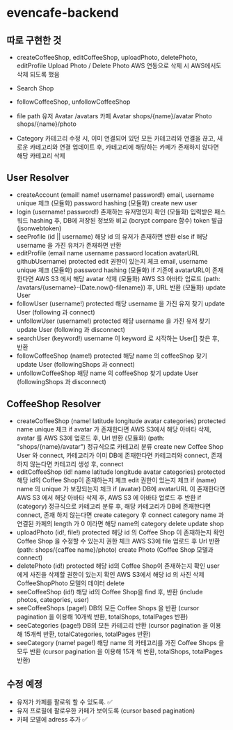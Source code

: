 # evencafe-backend

## 따로 구현한 것

- createCoffeeShop, editCoffeeShop, uploadPhoto, deletePhoto, editProfile
  Upload Photo / Delete Photo
  AWS 연동으로 삭제 시 AWS에서도 삭제 되도록 했음

- Search Shop

- followCoffeeShop, unfollowCoffeeShop

- file path
  유저 Avatar /avatars
  카페
  Avatar shops/{name}/avatar
  Photo shops/{name}/photo

- Category
  카테고리 수정 시, 이미 연결되어 있던 모든 카테고리와 연결을 끊고, 새로운 카테고리와 연결
  업데이트 후, 카테고리에 해당하는 카페가 존재하지 않다면 해당 카테고리 삭제

## User Resolver

- createAccount (email! name! username! password!)
  email, username unique 체크 (모듈화)
  password hashing (모듈화)
  create new user
- login (username! password!)
  존재하는 유저명인지 확인 (모듈화)
  입력받은 패스워드 hashing 후, DB에 저장된 정보와 비교 (bcrypt compare 함수)
  token 발급 (jsonwebtoken)
- seeProfile (id || username)
  해당 id 의 유저가 존재하면 반환 else if 해당 username 을 가진 유저가 존재하면 반환
- editProfile (email name username password location avatarURL githubUsername) protected
  edit 권한이 있는지 체크
  email, username unique 체크 (모듈화)
  password hashing (모듈화)
  if 기존에 avatarURL이 존재한다면 AWS S3 에서 해당 avatar 삭제 (모듈화)
  AWS S3 아바타 업로드 (path: /avatars/{username}-{Date.now()-filename}) 후, URL 반환 (모듈화)
  update User
- followUser (username!) protected
  해당 username 을 가진 유저 찾기
  update User (following 과 connect)
- unfollowUser (username!) protected
  해당 username 을 가진 유저 찾기
  update User (following 과 disconnect)
- searchUser (keyword!)
  username 이 keyword 로 시작하는 User[] 찾은 후, 반환
- followCoffeeShop (name!) protected
  해당 name 의 coffeeShop 찾기
  update User (followingShops 과 connect)
- unfollowCoffeeShop
  해당 name 의 coffeeShop 찾기
  update User (followingShops 과 disconnect)

## CoffeeShop Resolver

- createCoffeeShop (name! latitude longitude avatar categories) protected
  name unique 체크
  if avatar 가 존재한다면 AWS S3에서 해당 아바타 삭제,
  avatar 를 AWS S3에 업로드 후, Url 반환 (모듈화) (path: "shops/{name}/avatar")
  정규식으로 카테고리 분류
  create new Coffee Shop
  User 와 connect, 카테고리가 이미 DB에 존재한다면 카테고리와 connect, 존재하지 않는다면 카테고리 생성 후, connect
- editCoffeeShop (id! name latitude longitude avatar categories) protected
  해당 id의 Coffee Shop이 존재하는지 체크
  edit 권한이 있는지 체크
  if (name) name 의 unique 가 보장되는지 체크
  if (avatar) DB에 avatarURL 이 존재한다면 AWS S3 에서 해당 아바타 삭제 후,
  AWS S3 에 아바타 업로드 후 반환
  if (category) 정규식으로 카테고리 분류 후, 해당 카테고리가 DB에 존재한다면 connect,
  존재 하지 않는다면 create category 후 connect
  category name 과 연결된 카페의 length 가 0 이라면 해당 name의 category delete
  update shop
- uploadPhoto (id!, file!) protected
  해당 id 의 Coffee Shop 이 존재하는지 확인
  Coffee Shop 을 수정할 수 있는지 권한 체크
  AWS S3에 file 업로드 후 Url 반환 (path: shops/{caffee name}/photo)
  create Photo (Coffee Shop 모델과 connect)
- deletePhoto (id!) protected
  해당 id의 Coffee Shop이 존재하는지 확인
  user 에게 사진을 삭제할 권한이 있는지 확인
  AWS S3에서 해당 id 의 사진 삭제
  CoffeeShopPhoto 모델의 데이터 delete
- seeCoffeeShop (id!)
  해당 id의 Coffee Shop을 find 후, 반환 (include photos, categories, user)
- seeCoffeeShops (page!)
  DB의 모든 Coffee Shops 을 반환 (cursor pagination 을 이용해 10개씩 반환, totalShops, totalPages 반환)
- seeCategories (page!)
  DB의 모든 카테고리 반환 (cursor pagination 을 이용해 15개씩 반환, totalCategories, totalPages 반환)
- seeCategory (name! page!)
  해당 name 의 카테고리를 가진 Coffee Shops 을 모두 반환 (cursor pagination 을 이용해 15개 씩 반환, totalShops, totalPages 반환)

## 수정 예정

- 유저가 카페를 팔로워 할 수 있도록. ✅
- 유저 프로필에 팔로우한 카페가 보이도록 (cursor based pagination)
- 카페 모델에 adress 추가 ✅
